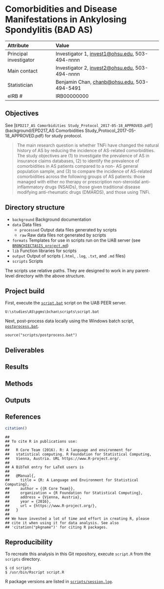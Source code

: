 # Comorbidities and Disease Manifestations in Ankylosing Spondylitis (BAD AS)

Attribute | Value
:---|:---
Principal investigator | Investigator 1, invest1@ohsu.edu, 503-494-nnnn
Main contact | Investigator 2, invest2@ohsu.edu, 503-494-nnnn
Statistician | Benjamin Chan, chanb@ohsu.edu, 503-494-5491
eIRB # | IRB00000000


## Objectives

See [`EPD217_AS Comorbidities Study_Protocol_2017-05-18_APPROVED.pdf`](background/EPD217_AS Comorbidities Study_Protocol_2017-05-18_APPROVED.pdf) for study protocol.

> The main research question is whether TNFi have changed the natural history
> of AS by reducing the incidence of AS-related comorbidities. The study
> objectives are (1) to investigate the prevalence of AS in insurance claims
> databases, (2) to identify the prevalence of comorbidities in AS patients
> compared to a non- AS general population sample, and (3) to compare the
> incidence of AS-related comorbidities across the following groups of AS
> patients: those managed with either no therapy or prescription non-steroidal
> anti-inflammatory drugs (NSAIDs), those given traditional disease modifying
> anti-rheumatic drugs (DMARDS), and those using TNFi.


## Directory structure

* `background` Background documentation
* `data` Data files
  * `processed` Output data files generated by scripts
  * `raw` Raw data files not generated by scripts
* `formats` Templates for use in scripts run on the UAB server (see [`BRONCHIECTASIS_project.md`](background/BRONCHIECTASIS_project.md))
* `lib` Function libraries for scripts
* `output` Output of scripts (`.html`, `.log`, `.txt`, and `.md` files)
* `scripts` Scripts

The scripts use relative paths.
They are designed to work in any parent-level directory with the above structure.


## Project build

First, execute the [`script.bat`](scripts/script.bat) script on the UAB PEER server.

```
U:\studies\AS\pgms\bchan\scripts\script.bat
```

Next, post-process data locally using the Windows batch script, [`postprocess.bat`](scripts/postprocess.bat).

```
source("scripts/postprocess.bat")
```


## Deliverables



## Results



## Methods



## Outputs



## References

```r
citation()
```

```
## 
## To cite R in publications use:
## 
##   R Core Team (2016). R: A language and environment for
##   statistical computing. R Foundation for Statistical Computing,
##   Vienna, Austria. URL https://www.R-project.org/.
## 
## A BibTeX entry for LaTeX users is
## 
##   @Manual{,
##     title = {R: A Language and Environment for Statistical Computing},
##     author = {{R Core Team}},
##     organization = {R Foundation for Statistical Computing},
##     address = {Vienna, Austria},
##     year = {2016},
##     url = {https://www.R-project.org/},
##   }
## 
## We have invested a lot of time and effort in creating R, please
## cite it when using it for data analysis. See also
## 'citation("pkgname")' for citing R packages.
```



## Reproducibility

To recreate this analysis in this Git repository, execute `script.R` from the `scripts` directory.

```
$ cd scripts
$ /usr/bin/Rscript script.R
```

R package versions are listed in [`scripts/session.log`](scripts/session.log).

